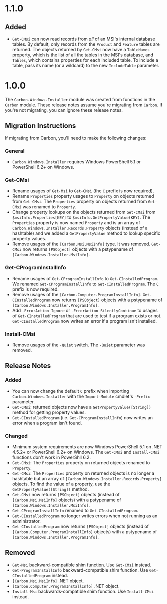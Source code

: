 
# 1.1.0

## Added

* `Get-CMsi` can now read records from *all* of an MSI's internal database tables. By default, only records from the
`Product` and `Feature` tables are returned. The objects returned by `Get-CMsi` now have a `TableNames` property, which
is the list of all the tables in the MSI's database, and `Tables`, which contains properties for each included table.
To include a table, pass its name (or a wildcard) to the new `IncludeTable` parameter.


# 1.0.0

The `Carbon.Windows.Installer` module was created from functions in the `Carbon` module. These release notes assume
you're migrating from `Carbon`. If you're not migrating, you can ignore these release notes.

## Migration Instructions

If migrating from Carbon, you'll need to make the following changes:

### General

* `Carbon.Windows.Installer` requires Windows PowerShell 5.1 or PowerShell 6.2+ on Windows.

### Get-CMsi

* Rename usages of `Get-Msi` to `Get-CMsi` (the `C` prefix is now required).
* Rename `Properties` property usages to `Property` on objects returned from `Get-CMsi`. The `Properties` property on
  objects returned from `Get-CMsi` was renamed to `Property`.
* Change property lookups on the objects returned from `Get-CMsi` from `$msiInfo.Properties[KEY]` to
  `$msiInfo.GetPropertyValue(KEY)`. The `Properties` property is now named `Property` and is an array of
  `Carbon.Windows.Installer.Records.Property` objects (instead of a hashtable) and we added a `GetPropertyValue` method
  to lookup specific property values.
* Remove usages of the `[Carbon.Msi.MsiInfo]` type. It was removed. `Get-CMsi` now returns `[PSObject]` objects with a
  pstypename of `[Carbon.Windows.Installer.MsiInfo]`.

### Get-CProgramInstallInfo

* Rename usages of `Get-CProgramInstallInfo` to `Get-CInstalledProgram`. We renamed `Get-CProgramInstallInfo` to 
  `Get-CInstalledProgram`. The `C` prefix is now required.
* Remove usages of the `[Carbon.Computer.ProgramInstallInfo]`. `Get-CInstalledProgram` now returns `[PSObject]` objects
  with a pstypename of `[Carbon.Windows.Installer.ProgramInfo]`.
* Add `-ErrorAction Ignore` or `-ErrorAction SilentlyContinue` to usages of `Get-CInstalledProgram` that are used to
test if a program exists or not. `Get-CInstalledProgram` now writes an error if a program isn't installed.

### Install-CMsi

* Remove usages of the `-Quiet` switch. The `-Quiet` parameter was removed.

## Release Notes

### Added

* You can now change the default `C` prefix when importing `Carbon.Windows.Installer` with the `Import-Module` cmdlet's
`-Prefix` parameter.
* `Get-CMsi`: returned objects now have a `GetPropertyValue([String])` method for getting property values.
* `Get-CInstalledProgram` (i.e. `Get-CProgramInstallInfo`) now writes an error when a program isn't found.

### Changed

* Minimum system requirements are now Windows PowerShell 5.1 on .NET 4.5.2+ or PowerShell 6.2+ on Windows. The
`Get-CMsi` and `Install-CMsi` functions don't work in PowerShll 6.2.
* `Get-CMsi`: The `Properties` property on returned objects renamed to `Property`.
* `Get-CMsi`: The `Properties` property on returned objects is no longer a hashtable but an array of
`[Carbon.Windows.Installer.Records.Property]` objects. To find the value of a property, use the
`GetPropertyValue([String])` method.
* `Get-CMsi` now returns `[PSObject]` objects (instead of `[Carbon.Msi.MsiInfo]` objects) with a pstypename of
`[Carbon.Windows.Installer.MsiInfo]`.
* `Get-CProgramInstallInfo` renamed to `Get-CInstalledProgram`.
* `Get-CInstalledProgram` no longer writes errors when not running as an administrator.
* `Get-CInstalledProgram` now returns `[PSObject]` objects (instead of `[Carbon.Computer.ProgramInstallInfo]` objects)
with a pstypename of `[Carbon.Windows.Installer.ProgramInfo]`.

## Removed

* `Get-Msi` backward-compatible shim function. Use `Get-CMsi` instead.
* `Get-ProgramInstallInfo` backward-compatible shim function. Use `Get-CInstalledProgram` instead.
* `[Carbon.Msi.MsiInfo]` .NET object.
* `[Carbon.Computer.ProgramInstallInfo]` .NET object.
* `Install-Msi` backwards-compatible shim function. Use `Install-CMsi` instead.
